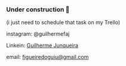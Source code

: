 ### Under construction 🚧 
(i just need to schedule that task on my Trello)

instagram: @guilhermefaj

Linkein: <a href="https://www.linkedin.com/in/guilherme-junqueira-1280131b1/">Guilherme Junqueira</a>

email: <a href="mailto:figueiredoguiu@gmail.com">figueiredoguiu@gmail.com</a>

<!--
**guilhermefaj/guilhermefaj** is a ✨ _special_ ✨ repository because its `README.md` (this file) appears on your GitHub profile.

Here are some ideas to get you started:

- 🔭 I’m currently working on ...
- 🌱 I’m currently learning ...
- 👯 I’m looking to collaborate on ...
- 🤔 I’m looking for help with ...
- 💬 Ask me about ...
- 📫 How to reach me: ...
- 😄 Pronouns: ...
- ⚡ Fun fact: ...
-->
